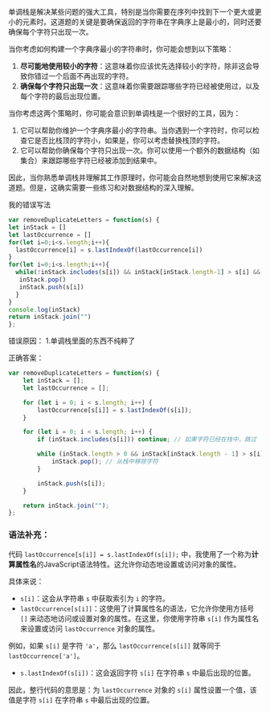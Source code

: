 单调栈是解决某些问题的强大工具，特别是当你需要在序列中找到下一个更大或更小的元素时。这道题的关键是要确保返回的字符串在字典序上是最小的，同时还要确保每个字符只出现一次。

当你考虑如何构建一个字典序最小的字符串时，你可能会想到以下策略：

1. **尽可能地使用较小的字符**：这意味着你应该优先选择较小的字符，除非这会导致你错过一个后面不再出现的字符。
2. **确保每个字符只出现一次**：这意味着你需要跟踪哪些字符已经被使用过，以及每个字符的最后出现位置。

当你考虑这两个策略时，你可能会意识到单调栈是一个很好的工具，因为：

1. 它可以帮助你维护一个字典序最小的字符串。当你遇到一个字符时，你可以检查它是否比栈顶的字符小，如果是，你可以考虑替换栈顶的字符。
2. 它可以帮助你确保每个字符只出现一次。你可以使用一个额外的数据结构（如集合）来跟踪哪些字符已经被添加到结果中。

因此，当你熟悉单调栈并理解其工作原理时，你可能会自然地想到使用它来解决这道题。但是，这确实需要一些练习和对数据结构的深入理解。

我的错误写法
```javaScript
var removeDuplicateLetters = function(s) {
let inStack = []
let lastOccurrence = []
for(let i=0;i<s.length;i++){
  lastOccurrence[i] = s.lastIndexOf(lastOccurrence[i])
}
for(let i=0;i<s.length;i++){
  while(!inStack.includes(s[i]) && inStack[inStack.length-1] > s[i] && lastOccurrence.indexOf(inStack[inStack.length-1]) > i){
   inStack.pop()
   inStack.push(s[i])
  }
}
console.log(inStack)
return inStack.join("")
};

```
错误原因：
1.单调栈里面的东西不纯粹了

正确答案：
```javaScript
var removeDuplicateLetters = function(s) {
    let inStack = [];
    let lastOccurrence = [];

    for (let i = 0; i < s.length; i++) {
        lastOccurrence[s[i]] = s.lastIndexOf(s[i]);
    }

    for (let i = 0; i < s.length; i++) {
        if (inStack.includes(s[i])) continue; // 如果字符已经在栈中，跳过

        while (inStack.length > 0 && inStack[inStack.length - 1] > s[i] && lastOccurrence[inStack[inStack.length - 1]] > i) {
            inStack.pop(); // 从栈中移除字符
        }

        inStack.push(s[i]);
    }

    return inStack.join("");
};

```

### 语法补充：
代码 `lastOccurrence[s[i]] = s.lastIndexOf(s[i]);` 中，我使用了一个称为**计算属性名**的JavaScript语法特性。这允许你动态地设置或访问对象的属性。

具体来说：

- `s[i]`：这会从字符串 `s` 中获取索引为 `i` 的字符。
- `lastOccurrence[s[i]]`：这使用了计算属性名的语法，它允许你使用方括号 `[]` 来动态地访问或设置对象的属性。在这里，你使用字符串 `s[i]` 作为属性名来设置或访问 `lastOccurrence` 对象的属性。

例如，如果 `s[i]` 是字符 `'a'`，那么 `lastOccurrence[s[i]]` 就等同于 `lastOccurrence['a']`。

- `s.lastIndexOf(s[i])`：这会返回字符 `s[i]` 在字符串 `s` 中最后出现的位置。

因此，整行代码的意思是：为 `lastOccurrence` 对象的 `s[i]` 属性设置一个值，该值是字符 `s[i]` 在字符串 `s` 中最后出现的位置。
